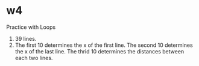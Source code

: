 # w4
Practice with Loops
1. 39 lines.
2. The first 10 determines the x of the first line. The second 10 determines the x of the last line. The thrid 10 determines the distances between each two lines.
